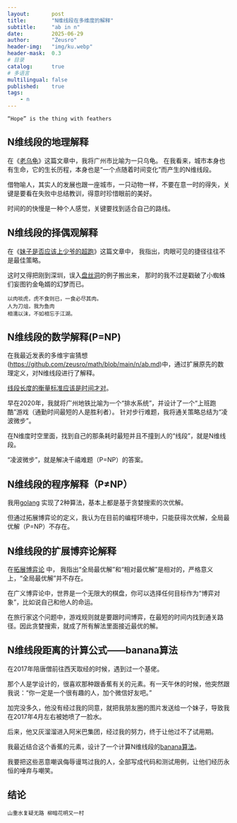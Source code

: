 ```yaml
---
layout:       post
title:        "N维线段在多维度的解释"
subtitle:     "ab in n"
date:         2025-06-29
author:       "Zeusro"
header-img:   "img/ku.webp"
header-mask:  0.3
# 目录
catalog:      true
# 多语言
multilingual: false
published:    true
tags:
    - n
---
```


    “Hope” is the thing with feathers

## N维线段的地理解释

在《[老乌龟](https://mp.weixin.qq.com/s/zYhGgyx_HQV0qHsyTf_96Q?token=2125660481&lang=zh_CN)》这篇文章中，我将广州市比喻为一只乌龟。
在我看来，城市本身也有生命，它的生长历程，本身也是“一个点随着时间变化”而产生的N维线段。

借物喻人，其实人的发展也跟一座城市，一只动物一样，不要在意一时的得失，关键是要看在失败中总结教训，得意时珍惜眼前的美好。

时间的的快慢是一种个人感觉，关键要找到适合自己的路线。

## N维线段的择偶观解释

在《[妹子是否应该上少爷的超跑](https://mp.weixin.qq.com/s/UuiRsbPmb8KksyJ9eocKQw)》这篇文章中，
我指出，肉眼可见的捷径往往不是最佳策略。

这时又得把刚到深圳，误入[盘丝洞](https://mp.weixin.qq.com/s/fklt2QDYWE5g3Bs_ZF6aIQ)的例子搬出来，
那时的我不过是戳破了小蜘蛛们妄图钓金龟婿的幻梦而已。

```
以肉啖虎，虎不食则已，一食必尽其肉。
人为刀俎，我为鱼肉
相濡以沫，不如相忘于江湖。
```

## N维线段的数学解释(P=NP)

在我最近发表的多维宇宙猜想(https://github.com/zeusro/math/blob/main/n/ab.md)中，通过扩展原先的数理定义，对N维线段进行了解释。

[线段长度的衡量标准应该是时间才对](https://mp.weixin.qq.com/s?__biz=MzI1ODEyNDg3MA==&mid=2655476198&idx=2&sn=69a3b56040b90558b2d9a6f020efc64d&chksm=f1bf04cfc6c88dd9e18b476b2b86b8361a87aa0725a6c509982426e16ee82759d44015ac33cb&scene=178&cur_album_id=1501795090070077441&search_click_id=#rd)。

早在2020年，我就将广州地铁比喻为一个“排水系统”，并设计了一个“上班跑酷”游戏（通勤时间最短的人是胜利者）。
针对步行难题，我将通关策略总结为“凌波微步”。

在N维度时空里面，找到自己的那条耗时最短并且不撞到人的“线段”，就是N维线段。 ​

“凌波微步”，就是解决千禧难题（P=NP）的答案。

## N维线段的程序解释（P≠NP）

我用[golang](https://github.com/zeusro/system/tree/main/problems/np) 实现了2种算法，基本上都是基于贪婪搜索的次优解。

但通过拓展博弈论的定义，我认为在目前的编程环境中，只能获得次优解，全局最优解（P=NP）不存在。

## N维线段的扩展博弈论解释

在[拓展博弈论](https://github.com/zeusro/math/blob/main/game/readme.zh.md) 中，
我指出“全局最优解”和“相对最优解”是相对的，严格意义上，“全局最优解”并不存在。

在广义博弈论中，世界是一个无限大的棋盘，你可以选择任何目标作为“博弈对象”，比如说自己和他人的命运。

在旅行家这个问题中，游戏规则就是要跟时间博弈，在最短的时间内找到通关路径。因此贪婪搜索，就成了所有解法里面接近最优的解。

## N维线段距离的计算公式——banana算法

在2017年陪唐僧前往西天取经的时候，遇到过一个基佬。

那个人是学设计的，很喜欢那种跟香蕉有关的元素。有一天午休的时候，他突然跟我说：“你一定是一个很有趣的人，加个微信好友吧。”

加完没多久，他没有经过我的同意，就把我朋友圈的图片发送给一个妹子，导致我在2017年4月左右被她喷了一脸水。

后来，他又灰溜溜进入阿米巴集团，经过我的努力，终于让他过不了试用期。

我最近结合这个香蕉的元素，设计了一个计算N维线段的[banana算法](https://github.com/zeusro/system/blob/main/function/local/n/ab_test.go)。

我要把这些恶意嘲讽侮辱谩骂过我的人，全部写成代码和测试用例，让他们经历永恒的唾弃与嘲笑。

## 结论

    山重水复疑无路 柳暗花明又一村
